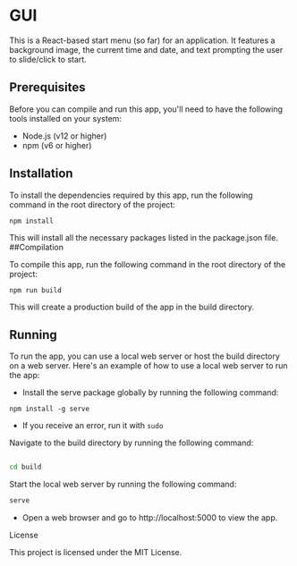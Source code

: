 # GUI

This is a React-based start menu (so far) for an application. It features a background image, the current time and date, and text prompting the user to slide/click to start.
## Prerequisites

Before you can compile and run this app, you'll need to have the following tools installed on your system:

* Node.js (v12 or higher)
* npm (v6 or higher)

## Installation

To install the dependencies required by this app, run the following command in the root directory of the project:

```npm install```

This will install all the necessary packages listed in the package.json file.
##Compilation

To compile this app, run the following command in the root directory of the project:

```npm run build```

This will create a production build of the app in the build directory.
## Running

To run the app, you can use a local web server or host the build directory on a web server. Here's an example of how to use a local web server to run the app:

* Install the serve package globally by running the following command:

```npm install -g serve```

* If you receive an error, run it with ```sudo```

Navigate to the build directory by running the following command:

```bash

cd build
```

Start the local web server by running the following command:

```bash
serve
```

* Open a web browser and go to http://localhost:5000 to view the app.

License

This project is licensed under the MIT License.